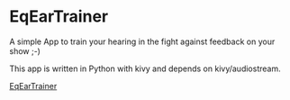 # EqEarTrainer
A simple App to train your hearing in the fight against feedback on your show ;-)

This app is written in Python with kivy and depends on kivy/audiostream.

[EqEarTrainer](eq_ear_trainer_in_action_01.jpg)
